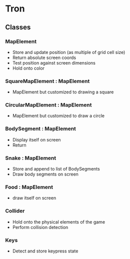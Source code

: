 
# Tron

## Classes

### MapElement
 - Store and update position (as multiple of grid cell size)
 - Return absolute screen coords
 - Test position against screen dimensions
 - Hold onto color

### SquareMapElement : MapElement
 - MapElement but customized to drawing a square

### CircularMapElement : MapElement
 - MapElement but customized to draw a circle

### BodySegment : MapElement
 - Display itself on screen
 - Return

### Snake : MapElement
 - Store and append to list of BodySegments
 - Draw body segments on screen

### Food : MapElement
 - draw itself on screen

### Collider
 - Hold onto the physical elements of the game
 - Perform collision detection

### Keys
 - Detect and store keypress state

